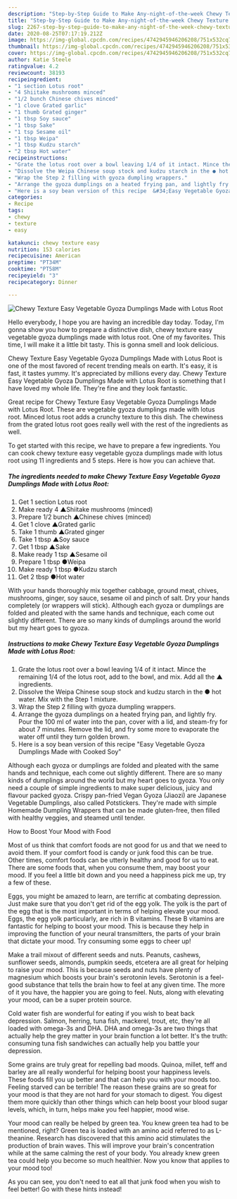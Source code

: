 ```yaml
---
description: "Step-by-Step Guide to Make Any-night-of-the-week Chewy Texture Easy Vegetable Gyoza Dumplings Made with Lotus Root"
title: "Step-by-Step Guide to Make Any-night-of-the-week Chewy Texture Easy Vegetable Gyoza Dumplings Made with Lotus Root"
slug: 2267-step-by-step-guide-to-make-any-night-of-the-week-chewy-texture-easy-vegetable-gyoza-dumplings-made-with-lotus-root
date: 2020-08-25T07:17:19.212Z
image: https://img-global.cpcdn.com/recipes/4742945946206208/751x532cq70/chewy-texture-easy-vegetable-gyoza-dumplings-made-with-lotus-root-recipe-main-photo.jpg
thumbnail: https://img-global.cpcdn.com/recipes/4742945946206208/751x532cq70/chewy-texture-easy-vegetable-gyoza-dumplings-made-with-lotus-root-recipe-main-photo.jpg
cover: https://img-global.cpcdn.com/recipes/4742945946206208/751x532cq70/chewy-texture-easy-vegetable-gyoza-dumplings-made-with-lotus-root-recipe-main-photo.jpg
author: Katie Steele
ratingvalue: 4.2
reviewcount: 38193
recipeingredient:
- "1 section Lotus root"
- "4 Shiitake mushrooms minced"
- "1/2 bunch Chinese chives minced"
- "1 clove Grated garlic"
- "1 thumb Grated ginger"
- "1 tbsp Soy sauce"
- "1 tbsp Sake"
- "1 tsp Sesame oil"
- "1 tbsp Weipa"
- "1 tbsp Kudzu starch"
- "2 tbsp Hot water"
recipeinstructions:
- "Grate the lotus root over a bowl leaving 1/4 of it intact. Mince the remaining 1/4 of the lotus root, add to the bowl, and mix. Add all the ▲ ingredients."
- "Dissolve the Weipa Chinese soup stock and kudzu starch in the ● hot water. Mix with the Step 1 mixture."
- "Wrap the Step 2 filling with gyoza dumpling wrappers."
- "Arrange the gyoza dumplings on a heated frying pan, and lightly fry. Pour the 100 ml of water into the pan, cover with a lid, and steam-fry for about 7 minutes. Remove the lid, and fry some more to evaporate the water off until they turn golden brown."
- "Here is a soy bean version of this recipe  &#34;Easy Vegetable Gyoza Dumplings Made with Cooked Soy&#34;"
categories:
- Recipe
tags:
- chewy
- texture
- easy

katakunci: chewy texture easy 
nutrition: 153 calories
recipecuisine: American
preptime: "PT34M"
cooktime: "PT58M"
recipeyield: "3"
recipecategory: Dinner

---
```



![Chewy Texture Easy Vegetable Gyoza Dumplings Made with Lotus Root](https://img-global.cpcdn.com/recipes/4742945946206208/751x532cq70/chewy-texture-easy-vegetable-gyoza-dumplings-made-with-lotus-root-recipe-main-photo.jpg)

Hello everybody, I hope you are having an incredible day today. Today, I'm gonna show you how to prepare a distinctive dish, chewy texture easy vegetable gyoza dumplings made with lotus root. One of my favorites. This time, I will make it a little bit tasty. This is gonna smell and look delicious.

Chewy Texture Easy Vegetable Gyoza Dumplings Made with Lotus Root is one of the most favored of recent trending meals on earth. It's easy, it is fast, it tastes yummy. It's appreciated by millions every day. Chewy Texture Easy Vegetable Gyoza Dumplings Made with Lotus Root is something that I have loved my whole life. They're fine and they look fantastic.

Great recipe for Chewy Texture Easy Vegetable Gyoza Dumplings Made with Lotus Root. These are vegetable gyoza dumplings made with lotus root. Minced lotus root adds a crunchy texture to this dish. The chewiness from the grated lotus root goes really well with the rest of the ingredients as well.


To get started with this recipe, we have to prepare a few ingredients. You can cook chewy texture easy vegetable gyoza dumplings made with lotus root using 11 ingredients and 5 steps. Here is how you can achieve that.

<!--inarticleads1-->

##### The ingredients needed to make Chewy Texture Easy Vegetable Gyoza Dumplings Made with Lotus Root:

1. Get 1 section Lotus root
1. Make ready 4 ▲Shiitake mushrooms (minced)
1. Prepare 1/2 bunch ▲Chinese chives (minced)
1. Get 1 clove ▲Grated garlic
1. Take 1 thumb ▲Grated ginger
1. Take 1 tbsp ▲Soy sauce
1. Get 1 tbsp ▲Sake
1. Make ready 1 tsp ▲Sesame oil
1. Prepare 1 tbsp ●Weipa
1. Make ready 1 tbsp ●Kudzu starch
1. Get 2 tbsp ●Hot water


With your hands thoroughly mix together cabbage, ground meat, chives, mushrooms, ginger, soy sauce, sesame oil and pinch of salt. Dry your hands completely (or wrappers will stick). Although each gyoza or dumplings are folded and pleated with the same hands and technique, each come out slightly different. There are so many kinds of dumplings around the world but my heart goes to gyoza. 

<!--inarticleads2-->

##### Instructions to make Chewy Texture Easy Vegetable Gyoza Dumplings Made with Lotus Root:

1. Grate the lotus root over a bowl leaving 1/4 of it intact. Mince the remaining 1/4 of the lotus root, add to the bowl, and mix. Add all the ▲ ingredients.
1. Dissolve the Weipa Chinese soup stock and kudzu starch in the ● hot water. Mix with the Step 1 mixture.
1. Wrap the Step 2 filling with gyoza dumpling wrappers.
1. Arrange the gyoza dumplings on a heated frying pan, and lightly fry. Pour the 100 ml of water into the pan, cover with a lid, and steam-fry for about 7 minutes. Remove the lid, and fry some more to evaporate the water off until they turn golden brown.
1. Here is a soy bean version of this recipe  &#34;Easy Vegetable Gyoza Dumplings Made with Cooked Soy&#34;


Although each gyoza or dumplings are folded and pleated with the same hands and technique, each come out slightly different. There are so many kinds of dumplings around the world but my heart goes to gyoza. You only need a couple of simple ingredients to make super delicious, juicy and flavour packed gyoza. Crispy pan-fried Vegan Gyoza (Jiaozi) are Japanese Vegetable Dumplings, also called Potstickers. They&#39;re made with simple Homemade Dumpling Wrappers that can be made gluten-free, then filled with healthy veggies, and steamed until tender. 

How to Boost Your Mood with Food


Most of us think that comfort foods are not good for us and that we need to avoid them. If your comfort food is candy or junk food this can be true. Other times, comfort foods can be utterly healthy and good for us to eat. There are some foods that, when you consume them, may boost your mood. If you feel a little bit down and you need a happiness pick me up, try a few of these.

Eggs, you might be amazed to learn, are terrific at combating depression. Just make sure that you don't get rid of the egg yolk. The yolk is the part of the egg that is the most important in terms of helping elevate your mood. Eggs, the egg yolk particularly, are rich in B vitamins. These B vitamins are fantastic for helping to boost your mood. This is because they help in improving the function of your neural transmitters, the parts of your brain that dictate your mood. Try consuming some eggs to cheer up!

Make a trail mixout of different seeds and nuts. Peanuts, cashews, sunflower seeds, almonds, pumpkin seeds, etcetera are all great for helping to raise your mood. This is because seeds and nuts have plenty of magnesium which boosts your brain's serotonin levels. Serotonin is a feel-good substance that tells the brain how to feel at any given time. The more of it you have, the happier you are going to feel. Nuts, along with elevating your mood, can be a super protein source.

Cold water fish are wonderful for eating if you wish to beat back depression. Salmon, herring, tuna fish, mackerel, trout, etc, they're all loaded with omega-3s and DHA. DHA and omega-3s are two things that actually help the grey matter in your brain function a lot better. It's the truth: consuming tuna fish sandwiches can actually help you battle your depression. 

Some grains are truly great for repelling bad moods. Quinoa, millet, teff and barley are all really wonderful for helping boost your happiness levels. These foods fill you up better and that can help you with your moods too. Feeling starved can be terrible! The reason these grains are so great for your mood is that they are not hard for your stomach to digest. You digest them more quickly than other things which can help boost your blood sugar levels, which, in turn, helps make you feel happier, mood wise.

Your mood can really be helped by green tea. You knew green tea had to be mentioned, right? Green tea is loaded with an amino acid referred to as L-theanine. Research has discovered that this amino acid stimulates the production of brain waves. This will improve your brain's concentration while at the same calming the rest of your body. You already knew green tea could help you become so much healthier. Now you know that applies to your mood too!

As you can see, you don't need to eat all that junk food when you wish to feel better! Go  with  these hints  instead!

